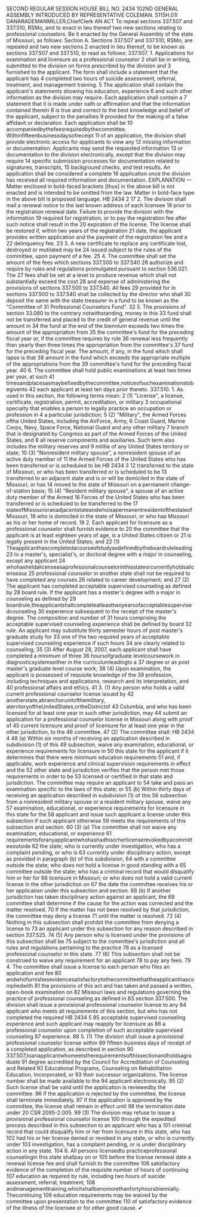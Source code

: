 SECOND REGULAR SESSION
HOUSE BILL NO. 2434
102ND GENERAL ASSEMBLY
INTRODUCED BY REPRESENTATIVE COLEMAN.
5115H.01I DANARADEMANMILLER,ChiefClerk
AN ACT
To repeal sections 337.507 and 337.510, RSMo, and to enact in lieu thereof two new sections
relating to professional counselors.
Be it enacted by the General Assembly of the state of Missouri, as follows:
Section A. Sections 337.507 and 337.510, RSMo, are repealed and two new sections
2 enacted in lieu thereof, to be known as sections 337.507 and 337.510, to read as follows:
337.507. 1. Applications for examination and licensure as a professional counselor
2 shall be in writing, submitted to the division on forms prescribed by the division and
3 furnished to the applicant. The form shall include a statement that the applicant has
4 completed two hours of suicide assessment, referral, treatment, and management training.
5 The application shall contain the applicant's statements showing his education, experience
6 and such other information as the division may require. Each application shall contain a
7 statement that it is made under oath or affirmation and that the information contained therein
8 is true and correct to the best knowledge and belief of the applicant, subject to the penalties
9 provided for the making of a false affidavit or declaration. Each application shall be
10 accompaniedbythefeesrequiredbythecommittee. Withinfifteenbusinessdaysofreceipt
11 of an application, the division shall provide electronic access for applicants to view any
12 missing information or documentation. Applicants may send the requested information
13 or documentation to the division electronically, except that the division may require
14 specific submission processes for documentation related to signatures, transcripts,
15 background checks, and test results. An application shall be considered a complete
16 application once the division has received all required information and documentation.
EXPLANATION — Matter enclosed in bold-faced brackets [thus] in the above bill is not enacted and is
intended to be omitted from the law. Matter in bold-face type in the above bill is proposed language.
HB 2434 2
17 2. The division shall mail a renewal notice to the last known address of each licensee
18 prior to the registration renewal date. Failure to provide the division with the information
19 required for registration, or to pay the registration fee after such notice shall result in the
20 expiration of the license. The license shall be restored if, within two years of the registration
21 date, the applicant provides written application and the payment of the registration fee and a
22 delinquency fee.
23 3. A new certificate to replace any certificate lost, destroyed or mutilated may be
24 issued subject to the rules of the committee, upon payment of a fee.
25 4. The committee shall set the amount of the fees which sections 337.500 to 337.540
26 authorize and require by rules and regulations promulgated pursuant to section 536.021. The
27 fees shall be set at a level to produce revenue which shall not substantially exceed the cost
28 and expense of administering the provisions of sections 337.500 to 337.540. All fees
29 provided for in sections 337.500 to 337.540 shall be collected by the director who shall
30 deposit the same with the state treasurer in a fund to be known as the "Committee of
31 Professional Counselors Fund".
32 5. The provisions of section 33.080 to the contrary notwithstanding, money in this
33 fund shall not be transferred and placed to the credit of general revenue until the amount in
34 the fund at the end of the biennium exceeds two times the amount of the appropriation from
35 the committee's fund for the preceding fiscal year or, if the committee requires by rule
36 renewal less frequently than yearly then three times the appropriation from the committee's
37 fund for the preceding fiscal year. The amount, if any, in the fund which shall lapse is that
38 amount in the fund which exceeds the appropriate multiple of the appropriations from the
39 committee's fund for the preceding fiscal year.
40 6. The committee shall hold public examinations at least two times per year, at such
41 timesandplacesasmaybefixedbythecommittee,noticeofsuchexaminationstobegivento
42 each applicant at least ten days prior thereto.
337.510. 1. As used in this section, the following terms mean:
2 (1) "License", a license, certificate, registration, permit, accreditation, or military
3 occupational specialty that enables a person to legally practice an occupation or profession in
4 a particular jurisdiction;
5 (2) "Military", the Armed Forces ofthe United States, including the AirForce, Army,
6 Coast Guard, Marine Corps, Navy, Space Force, National Guard and any other military
7 branch that is designated by Congress as part of the Armed Forces of the United States, and
8 all reserve components and auxiliaries. Such term also includes the military reserves and
9 militia of any United States territory or state;
10 (3) "Nonresident military spouse", a nonresident spouse of an active duty member of
11 the Armed Forces of the United States who has been transferred or is scheduled to be
HB 2434 3
12 transferred to the state of Missouri, or who has been transferred or is scheduled to be
13 transferred to an adjacent state and is or will be domiciled in the state of Missouri, or has
14 moved to the state of Missouri on a permanent change-of-station basis;
15 (4) "Resident military spouse", a spouse of an active duty member of the Armed
16 Forces of the United States who has been transferred or is scheduled to be transferred to the
17 stateofMissourioranadjacentstateandwhoisapermanentresidentofthestateofMissouri,
18 who is domiciled in the state of Missouri, or who has Missouri as his or her home of record.
19 2. Each applicant for licensure as a professional counselor shall furnish evidence to
20 the committee that the applicant is at least eighteen years of age, is a United States citizen or
21 is legally present in the United States; and
22 (1) Theapplicanthascompletedacourseofstudyasdefinedbytheboardruleleading
23 to a master's, specialist's, or doctoral degree with a major in counseling, except any applicant
24 whohasheldalicenseasaprofessionalcounselorinthisstateorcurrentlyholdsalicenseasa
25 professional counselor in another state shall not be required to have completed any courses
26 related to career development; and
27 (2) The applicant has completed acceptable supervised counseling as defined by
28 board rule. If the applicant has a master's degree with a major in counseling as defined by
29 boardrule,theapplicantshallcompleteatleasttwoyearsofacceptablesupervisedcounseling
30 experience subsequent to the receipt of the master's degree. The composition and number of
31 hours comprising the acceptable supervised counseling experience shall be defined by board
32 rule. An applicant may substitute thirty semester hours of post master's graduate study for
33 one of the two required years of acceptable supervised counseling experience if such hours
34 are clearly related to counseling;
35 (3) After August 28, 2007, each applicant shall have completed a minimum of three
36 hoursofgraduate levelcoursework in diagnosticsystemseither in the curriculumleadingto a
37 degree or as post master's graduate level course work;
38 (4) Upon examination, the applicant is possessed of requisite knowledge of the
39 profession, including techniques and applications, research and its interpretation, and
40 professional affairs and ethics.
41 3. (1) Any person who holds a valid current professional counselor license issued by
42 anotherstate,abranchorunitofthemilitary, aterritoryoftheUnitedStates,ortheDistrictof
43 Columbia, and who has been licensed for at least one year in such other jurisdiction, may
44 submit an application for a professional counselor license in Missouri along with proof of
45 current licensure and proof of licensure for at least one year in the other jurisdiction, to the
46 committee.
47 (2) The committee shall:
HB 2434 4
48 (a) Within six months of receiving an application described in subdivision (1) of this
49 subsection, waive any examination, educational, or experience requirements for licensure in
50 this state for the applicant if it determines that there were minimum education requirements
51 and, if applicable, work experience and clinical supervision requirements in effect and the
52 other state and jurisdiction verifies that the person met those requirements in order to be
53 licensed or certified in that state and jurisdiction. The committee may require an applicant to
54 take and pass an examination specific to the laws of this state; or
55 (b) Within thirty days of receiving an application described in subdivision (1) of this
56 subsection from a nonresident military spouse or a resident military spouse, waive any
57 examination, educational, or experience requirements for licensure in this state for the
58 applicant and issue such applicant a license under this subsection if such applicant otherwise
59 meets the requirements of this subsection and section.
60 (3) (a) The committee shall not waive any examination, educational, or experience
61 requirementsforanyapplicantwhohashadhisorherlicenserevokedbyacommitteeoutside
62 the state; who is currently under investigation, who has a complaint pending, or who is
63 currently under disciplinary action, except as provided in paragraph (b) of this subdivision,
64 with a committee outside the state; who does not hold a license in good standing with a
65 committee outside the state; who has a criminal record that would disqualify him or her for
66 licensure in Missouri; or who does not hold a valid current license in the other jurisdiction on
67 the date the committee receives his or her application under this subsection and section.
68 (b) If another jurisdiction has taken disciplinary action against an applicant, the
69 committee shall determine if the cause for the action was corrected and the matter resolved.
70 If the matter has not been resolved by that jurisdiction, the committee may deny a license
71 until the matter is resolved.
72 (4) Nothing in this subsection shall prohibit the committee from denying a license to
73 an applicant under this subsection for any reason described in section 337.525.
74 (5) Any person who is licensed under the provisions of this subsection shall be
75 subject to the committee's jurisdiction and all rules and regulations pertaining to the practice
76 as a licensed professional counselor in this state.
77 (6) This subsection shall not be construed to waive any requirement for an applicant
78 to pay any fees.
79 4. The committee shall issue a license to each person who files an application and fee
80 andwhofurnishesevidencesatisfactorytothecommitteethattheapplicanthascompliedwith
81 the provisions of this act and has taken and passed a written, open-book examination on
82 Missouri laws and regulations governing the practice of professional counseling as defined in
83 section 337.500. The division shall issue a provisional professional counselor license to any
84 applicant who meets all requirements of this section, but who has not completed the required
HB 2434 5
85 acceptable supervised counseling experience and such applicant may reapply for licensure as
86 a professional counselor upon completion of such acceptable supervised counseling
87 experience.
88 5. (1) The division shall issue a provisional professional counselor license within
89 fifteen business days of receipt of a completed application, as described in section
90 337.507,toanapplicantwhomeetstherequirementsofthissectionandholdsagraduate
91 degree accredited by the Council for Accreditation of Counseling and Related
92 Educational Programs, Counseling on Rehabilitation Education, Incorporated, or
93 their successor organizations. The license number shall be made available to the
94 applicant electronically.
95 (2) Such license shall be valid until the application is reviewedby the committee.
96 If the application is rejected by the committee, the license shall terminate immediately.
97 If the application is approved by the committee, the license shall remain in effect until
98 the termination date under 20 CSR 2095-2.005.
99 (3) The division may refuse to issue a provisional professional counselor license
100 through the expedited process described in this subsection to an applicant who has a
101 criminal record that could disqualify him or her from licensure in this state, who has
102 had his or her license denied or revoked in any state, or who is currently under
103 investigation, has a complaint pending, or is under disciplinary action in any state.
104 6. All persons licensedto practiceprofessional counselingin this state shallpay on or
105 before the license renewal date a renewal license fee and shall furnish to the committee
106 satisfactory evidence of the completion of the requisite number of hours of continuing
107 education as required by rule, including two hours of suicide assessment, referral, treatment,
108 andmanagementtraining,whichshallbenomorethanfortyhoursbiennially. Thecontinuing
109 education requirements may be waived by the committee upon presentation to the committee
110 of satisfactory evidence of the illness of the licensee or for other good cause.
✔